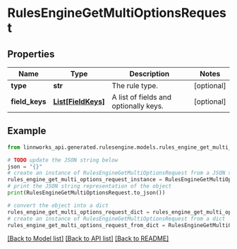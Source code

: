 # RulesEngineGetMultiOptionsRequest


## Properties

Name | Type | Description | Notes
------------ | ------------- | ------------- | -------------
**type** | **str** | The rule type. | [optional] 
**field_keys** | [**List[FieldKeys]**](FieldKeys.md) | A list of fields and optionally keys. | [optional] 

## Example

```python
from linnworks_api.generated.rulesengine.models.rules_engine_get_multi_options_request import RulesEngineGetMultiOptionsRequest

# TODO update the JSON string below
json = "{}"
# create an instance of RulesEngineGetMultiOptionsRequest from a JSON string
rules_engine_get_multi_options_request_instance = RulesEngineGetMultiOptionsRequest.from_json(json)
# print the JSON string representation of the object
print(RulesEngineGetMultiOptionsRequest.to_json())

# convert the object into a dict
rules_engine_get_multi_options_request_dict = rules_engine_get_multi_options_request_instance.to_dict()
# create an instance of RulesEngineGetMultiOptionsRequest from a dict
rules_engine_get_multi_options_request_from_dict = RulesEngineGetMultiOptionsRequest.from_dict(rules_engine_get_multi_options_request_dict)
```
[[Back to Model list]](../README.md#documentation-for-models) [[Back to API list]](../README.md#documentation-for-api-endpoints) [[Back to README]](../README.md)


